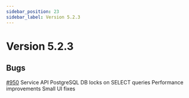 ```yaml
---
sidebar_position: 23
sidebar_label: Version 5.2.3
---
```


# Version 5.2.3

## Bugs
[#950](https://github.com/reportportal/reportportal/issues/950) Service API PostgreSQL DB locks on SELECT queries
Performance improvements
Small UI fixes
